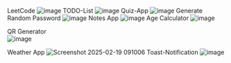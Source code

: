 LeetCode ![image](https://github.com/user-attachments/assets/cfa1c5f4-b1c8-4bdf-82ab-deffee3f1b6b)
TODO-List ![image](https://github.com/user-attachments/assets/c395ffc7-dd59-47b5-af5a-4f615aa9370c)
Quiz-App ![image](https://github.com/user-attachments/assets/2e3cc4e8-99dd-4cc7-aff8-4d5c338d0b37)
Generate Random Password ![image](https://github.com/user-attachments/assets/df02aaac-ed60-47e7-9ed2-96a9d941bceb)
Notes App ![image](https://github.com/user-attachments/assets/b0b04f6c-f240-4de4-b5ba-385a3624d6df)
Age Calculator ![image](https://github.com/user-attachments/assets/8334b942-a6e2-46b1-a80c-8612997b574d)

QR Generator <br>![image](https://github.com/user-attachments/assets/9eb74331-2dd9-4951-8e51-6e4cbd46fd7a)

Weather App ![Screenshot 2025-02-19 091006](https://github.com/user-attachments/assets/4b867aab-d3d6-4929-9c64-9c8028d0ca08)
Toast-Notification ![image](https://github.com/user-attachments/assets/35c25481-2075-45c8-bf60-f4dd686b84fa)


